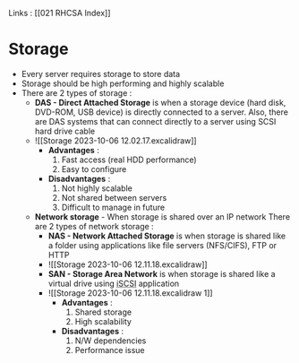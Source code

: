 Links : [[021 RHCSA Index]]

# Storage

- Every server requires storage to store data
- Storage should be high performing and highly scalable
- There are 2 types of storage :
	- **DAS - Direct Attached Storage**  is when a storage device (hard disk, DVD-ROM, USB device) is directly connected to a server. Also, there are DAS systems that can connect directly to a server using SCSI hard drive cable
	- ![[Storage 2023-10-06 12.02.17.excalidraw]]
		- **Advantages** :
			1. Fast access (real HDD performance)
			2. Easy to configure
		- **Disadvantages** :
			1. Not highly scalable
			2. Not shared between servers
			3. Difficult to manage in future
	- **Network storage** - When storage is shared over an IP network
		There are 2 types of network storage :
		- **NAS - Network Attached Storage** is when storage is shared like a folder using applications like file servers (NFS/CIFS), FTP or HTTP
		- ![[Storage 2023-10-06 12.11.18.excalidraw]]
		- **SAN - Storage Area Network** is when storage is shared like a virtual drive using <abbr title="skuzzy">iSCSI</abbr> application
		- ![[Storage 2023-10-06 12.11.18.excalidraw 1]]
			- **Advantages** : 
				1. Shared storage
				2. High scalability
			- **Disadvantages** :
				1. N/W dependencies
				2. Performance issue
